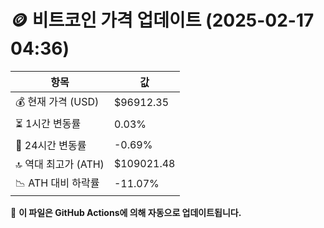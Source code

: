 # 🪙 비트코인 가격 업데이트 (2025-02-17 04:36)

| 항목                | 값 |
|--------------------|----------------|
| 💰 현재 가격 (USD) | $96912.35 |
| ⏳ 1시간 변동률    | 0.03% |
| 📆 24시간 변동률   | -0.69% |
| 🔝 역대 최고가 (ATH) | $109021.48 |
| 📉 ATH 대비 하락률 | -11.07% |

🔄 **이 파일은 GitHub Actions에 의해 자동으로 업데이트됩니다.**
